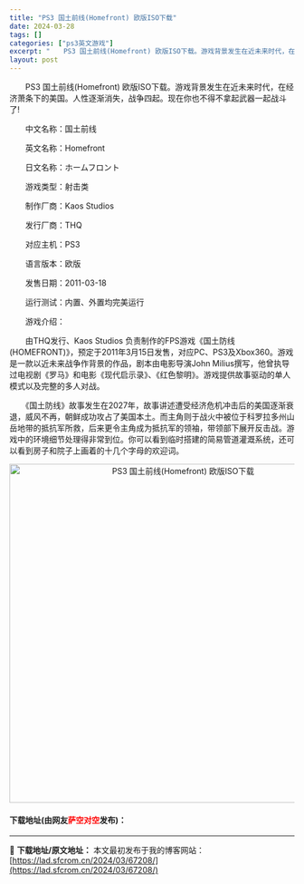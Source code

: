 ```yaml
---
title: "PS3 国土前线(Homefront) 欧版ISO下载"
date: 2024-03-28
tags: []
categories: ["ps3英文游戏"]
excerpt: "　　PS3 国土前线(Homefront) 欧版ISO下载。游戏背景发生在近未来时代，在经济萧条下的美国。人性逐渐消失，战争四起。现在你也不得不拿起武器一起战斗了! 　　中文名称：国土前线 　　英文名称：Homefront 　　日文名称：ホームフロント 　　游戏类型：射击类 　　制作厂商：Kaos &hellip;"
layout: post
---
```


 <p>　　PS3 国土前线(Homefront) 欧版ISO下载。游戏背景发生在近未来时代，在经济萧条下的美国。人性逐渐消失，战争四起。现在你也不得不拿起武器一起战斗了!</p> <p>　　中文名称：国土前线</p> <p>　　英文名称：Homefront</p> <p>　　日文名称：ホームフロント</p> <p>　　游戏类型：射击类</p> <p>　　制作厂商：Kaos Studios</p> <p>　　发行厂商：THQ</p> <p>　　对应主机：PS3</p> <p>　　语言版本：欧版</p> <p>　　发售日期：2011-03-18</p> <p>　　运行测试：内置、外置均完美运行</p> <p>　　游戏介绍：</p> <p>　　由THQ发行、Kaos Studios 负责制作的FPS游戏《国土防线(HOMEFRONT)》，预定于2011年3月15日发售，对应PC、PS3及Xbox360。游戏是一款以近未来战争作背景的作品，剧本由电影导演John Milius撰写，他曾执导过电视剧《罗马》和电影《现代启示录》、《红色黎明》。游戏提供故事驱动的单人模式以及完整的多人对战。</p> <p>　　《国土防线》故事发生在2027年，故事讲述遭受经济危机冲击后的美国逐渐衰退，威风不再，朝鲜成功攻占了美国本土。而主角则于战火中被位于科罗拉多州山岳地带的抵抗军所救，后来更令主角成为抵抗军的领袖，带领部下展开反击战。游戏中的环境细节处理得非常到位。你可以看到临时搭建的简易管道灌溉系统，还可以看到房子和院子上画着的十几个字母的欢迎词。</p> <p align="center"><img align="" border="0" src="https://lad.sfcrom.cn/wp-content/uploads/2024/03/20240328_66051d3f3c4d7.png" width="598" alt="PS3 国土前线(Homefront) 欧版ISO下载" /></p> <p><h4>下载地址(由网友<font color="red">萨空对空</font>发布)：</h4></p> 

---
📖 **下载地址/原文地址：** 本文最初发布于我的博客网站：[https://lad.sfcrom.cn/2024/03/67208/](https://lad.sfcrom.cn/2024/03/67208/)
